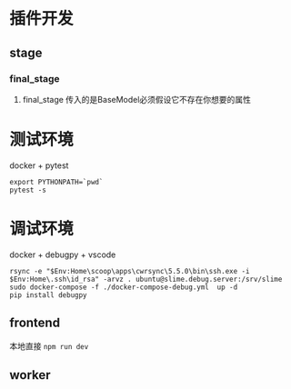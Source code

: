 # 插件开发

## stage
### final_stage

1. final_stage 传入的是BaseModel必须假设它不存在你想要的属性


# 测试环境

docker + pytest

```
export PYTHONPATH=`pwd`
pytest -s
```

# 调试环境

docker + debugpy + vscode
```
rsync -e "$Env:Home\scoop\apps\cwrsync\5.5.0\bin\ssh.exe -i $Env:Home\.ssh\id_rsa" -arvz . ubuntu@slime.debug.server:/srv/slime
sudo docker-compose -f ./docker-compose-debug.yml  up -d
pip install debugpy 
```


## frontend

本地直接 `npm run dev`

## worker


